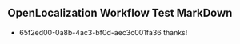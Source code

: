 ## OpenLocalization Workflow Test MarkDown
* 65f2ed00-0a8b-4ac3-bf0d-aec3c001fa36 thanks!

<!--HONumber=Jul16_HO4-->


